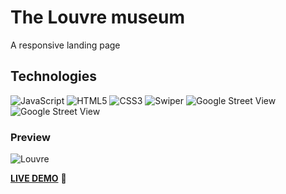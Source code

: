 # The Louvre museum 
 A responsive landing page 
  
## Technologies
![JavaScript](https://img.shields.io/badge/JavaScript-F7DF1E.svg?style=for-the-badge&logo=JavaScript&logoColor=black)
![HTML5](https://img.shields.io/badge/HTML5-E34F26.svg?style=for-the-badge&logo=HTML5&logoColor=white)
![CSS3](https://img.shields.io/badge/CSS3-1572B6.svg?style=for-the-badge&logo=CSS3&logoColor=white)
![Swiper](https://img.shields.io/badge/Swiper-6332F6.svg?style=for-the-badge&logo=Swiper&logoColor=white)
![Google Street View](https://img.shields.io/badge/Google%20Street%20View-FEC111.svg?style=for-the-badge&logo=Google-Street-View&logoColor=black)
![Google Street View](https://img.shields.io/badge/Mapbox-000000.svg?style=for-the-badge&logo=Mapbox&logoColor=white)
 
### Preview
![Louvre](https://user-images.githubusercontent.com/47517329/209314987-2d5598c2-3ba7-4e8c-85ee-89c76bfc271b.gif)

[**LIVE DEMO**](https://louvre-landing-page.netlify.app/) :eyes:
